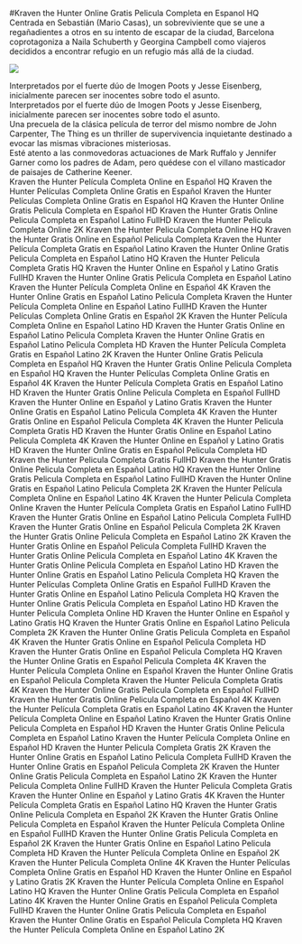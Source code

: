 #Kraven the Hunter Online Gratis Pelicula Completa en Espanol HQ  
Centrada en Sebastián (Mario Casas), un sobreviviente que se une a regañadientes a otros en su intento de escapar de la ciudad,  Barcelona coprotagoniza a Naila Schuberth y Georgina Campbell como viajeros decididos a encontrar refugio en un refugio más allá de la ciudad.  
  
[![](https://i.imgur.com/qSNzIqt.png)](https://movie.rssnews.media/fEMAyusP.php)  
  
Interpretados por el fuerte dúo de Imogen Poots y Jesse Eisenberg, inicialmente parecen ser inocentes sobre todo el asunto.  
Interpretados por el fuerte dúo de Imogen Poots y Jesse Eisenberg, inicialmente parecen ser inocentes sobre todo el asunto.  
Una precuela de la clásica película de terror del mismo nombre de John Carpenter, The Thing es un thriller de supervivencia inquietante destinado a evocar las mismas vibraciones misteriosas.  
Esté atento a las conmovedoras actuaciones de Mark Ruffalo y Jennifer Garner como los padres de Adam, pero quédese con el villano masticador de paisajes de Catherine Keener.  
Kraven the Hunter Película Completa Online en Español HQ
Kraven the Hunter Películas Completa Online Gratis en Español
Kraven the Hunter Películas Completa Online Gratis en Español HQ
Kraven the Hunter Online Gratis Pelicula Completa en Español HD
Kraven the Hunter Gratis Online Pelicula Completa en Español Latino FullHD
Kraven the Hunter Pelicula Completa Online 2K
Kraven the Hunter Pelicula Completa Online HQ
Kraven the Hunter Gratis Online en Español Pelicula Completa
Kraven the Hunter Película Completa Gratis en Español Latino
Kraven the Hunter Online Gratis Pelicula Completa en Español Latino HQ
Kraven the Hunter Pelicula Completa Gratis HQ
Kraven the Hunter Online en Español y Latino Gratis FullHD
Kraven the Hunter Online Gratis Pelicula Completa en Español Latino
Kraven the Hunter Película Completa Online en Español 4K
Kraven the Hunter Online Gratis en Español Latino Pelicula Completa
Kraven the Hunter Película Completa Online en Español Latino FullHD
Kraven the Hunter Películas Completa Online Gratis en Español 2K
Kraven the Hunter Película Completa Online en Español Latino HD
Kraven the Hunter Gratis Online en Español Latino Pelicula Completa
Kraven the Hunter Online Gratis en Español Latino Pelicula Completa HD
Kraven the Hunter Película Completa Gratis en Español Latino 2K
Kraven the Hunter Online Gratis Pelicula Completa en Español HQ
Kraven the Hunter Gratis Online Pelicula Completa en Español HQ
Kraven the Hunter Películas Completa Online Gratis en Español 4K
Kraven the Hunter Película Completa Gratis en Español Latino HD
Kraven the Hunter Gratis Online Pelicula Completa en Español FullHD
Kraven the Hunter Online en Español y Latino Gratis
Kraven the Hunter Online Gratis en Español Latino Pelicula Completa 4K
Kraven the Hunter Gratis Online en Español Pelicula Completa 4K
Kraven the Hunter Pelicula Completa Gratis HD
Kraven the Hunter Gratis Online en Español Latino Pelicula Completa 4K
Kraven the Hunter Online en Español y Latino Gratis HD
Kraven the Hunter Online Gratis en Español Pelicula Completa HD
Kraven the Hunter Pelicula Completa Gratis FullHD
Kraven the Hunter Gratis Online Pelicula Completa en Español Latino HQ
Kraven the Hunter Online Gratis Pelicula Completa en Español Latino FullHD
Kraven the Hunter Online Gratis en Español Latino Pelicula Completa 2K
Kraven the Hunter Película Completa Online en Español Latino 4K
Kraven the Hunter Pelicula Completa Online
Kraven the Hunter Película Completa Gratis en Español Latino FullHD
Kraven the Hunter Gratis Online en Español Latino Pelicula Completa FullHD
Kraven the Hunter Gratis Online en Español Pelicula Completa 2K
Kraven the Hunter Gratis Online Pelicula Completa en Español Latino 2K
Kraven the Hunter Gratis Online en Español Pelicula Completa FullHD
Kraven the Hunter Gratis Online Pelicula Completa en Español Latino 4K
Kraven the Hunter Gratis Online Pelicula Completa en Español Latino HD
Kraven the Hunter Online Gratis en Español Latino Pelicula Completa HQ
Kraven the Hunter Películas Completa Online Gratis en Español FullHD
Kraven the Hunter Gratis Online en Español Latino Pelicula Completa HQ
Kraven the Hunter Online Gratis Pelicula Completa en Español Latino HD
Kraven the Hunter Pelicula Completa Online HD
Kraven the Hunter Online en Español y Latino Gratis HQ
Kraven the Hunter Gratis Online en Español Latino Pelicula Completa 2K
Kraven the Hunter Online Gratis Pelicula Completa en Español 4K
Kraven the Hunter Gratis Online en Español Pelicula Completa HD
Kraven the Hunter Gratis Online en Español Pelicula Completa HQ
Kraven the Hunter Online Gratis en Español Pelicula Completa 4K
Kraven the Hunter Película Completa Online en Español
Kraven the Hunter Online Gratis en Español Pelicula Completa
Kraven the Hunter Pelicula Completa Gratis 4K
Kraven the Hunter Online Gratis Pelicula Completa en Español FullHD
Kraven the Hunter Gratis Online Pelicula Completa en Español 4K
Kraven the Hunter Película Completa Gratis en Español Latino 4K
Kraven the Hunter Película Completa Online en Español Latino
Kraven the Hunter Gratis Online Pelicula Completa en Español HD
Kraven the Hunter Gratis Online Pelicula Completa en Español Latino
Kraven the Hunter Película Completa Online en Español HD
Kraven the Hunter Pelicula Completa Gratis 2K
Kraven the Hunter Online Gratis en Español Latino Pelicula Completa FullHD
Kraven the Hunter Online Gratis en Español Pelicula Completa 2K
Kraven the Hunter Online Gratis Pelicula Completa en Español Latino 2K
Kraven the Hunter Pelicula Completa Online FullHD
Kraven the Hunter Pelicula Completa Gratis
Kraven the Hunter Online en Español y Latino Gratis 4K
Kraven the Hunter Película Completa Gratis en Español Latino HQ
Kraven the Hunter Gratis Online Pelicula Completa en Español 2K
Kraven the Hunter Gratis Online Pelicula Completa en Español
Kraven the Hunter Película Completa Online en Español FullHD
Kraven the Hunter Online Gratis Pelicula Completa en Español 2K
Kraven the Hunter Gratis Online en Español Latino Pelicula Completa HD
Kraven the Hunter Película Completa Online en Español 2K
Kraven the Hunter Pelicula Completa Online 4K
Kraven the Hunter Películas Completa Online Gratis en Español HD
Kraven the Hunter Online en Español y Latino Gratis 2K
Kraven the Hunter Película Completa Online en Español Latino HQ
Kraven the Hunter Online Gratis Pelicula Completa en Español Latino 4K
Kraven the Hunter Online Gratis en Español Pelicula Completa FullHD
Kraven the Hunter Online Gratis Pelicula Completa en Español
Kraven the Hunter Online Gratis en Español Pelicula Completa HQ
Kraven the Hunter Película Completa Online en Español Latino 2K